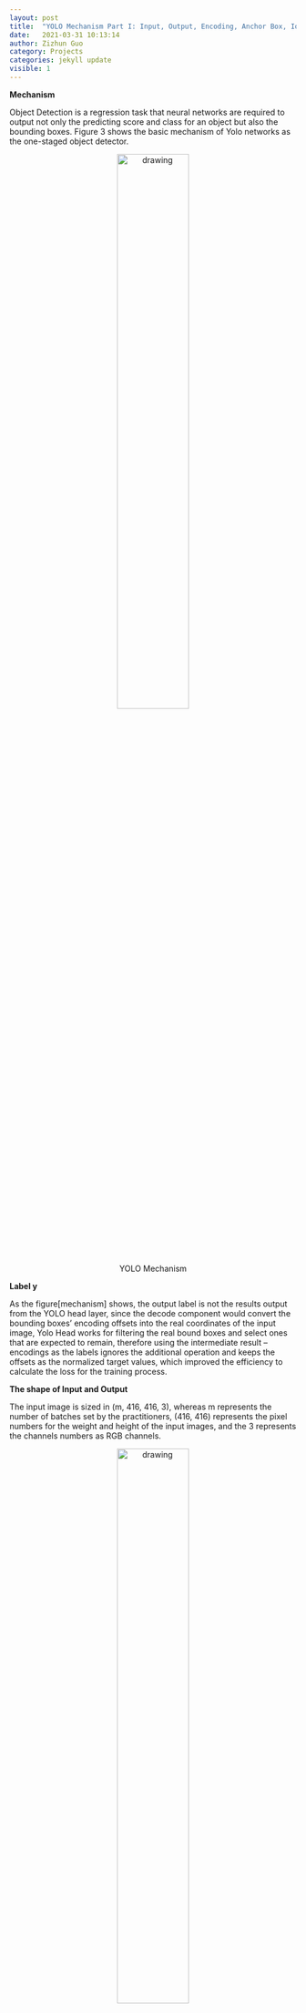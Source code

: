 ```yaml
---
layout: post
title:  "YOLO Mechanism Part I: Input, Output, Encoding, Anchor Box, IoU, Decode, Confidence, NMS, Ground Truth, Loss"
date:   2021-03-31 10:13:14
author: Zizhun Guo
category: Projects
categories: jekyll update
visible: 1
---
```


<!-- ├── Project
   ├── classification
   │   ├── adversarial
   │   ├── contrast020
   │   ├── grayscale
   │   ├── noise100
   │   ├── noise200
   │   └── original
   └── App.py
       ├── contrast020
       ├── ensemble_adversarials
       ├── grayscale
       ├── noise100
       ├── noise200
       └── original -->

**Mechanism**

Object Detection is a regression task that neural networks are required to output not only the predicting score and class for an object but also the bounding boxes. Figure 3 shows the basic mechanism of Yolo networks as the one-staged object detector.
<div style="text-align: center;">
    <a href ="{{site.url}}/assets/2021-03-31-YOLO-Mechanism/01-mechanism.png">
   <img src="{{site.url}}/assets/2021-03-31-YOLO-Mechanism/01-mechanism.png" alt="drawing" style="width: 50%;"/>
    </a>
   <figcaption>YOLO Mechanism</figcaption>
</div>

**Label y**

As the figure[mechanism] shows, the output label is not the results output from the YOLO head layer, since the decode component would convert the bounding boxes’ encoding offsets into the real coordinates of the input image, Yolo Head works for filtering the real bound boxes and select ones that are expected to remain, therefore using the intermediate result – encodings as the labels ignores the additional operation and keeps the offsets as the normalized target values, which improved the efficiency to calculate the loss for the training process.

**The shape of Input and Output**

The input image is sized in (m, 416, 416, 3), whereas m represents the number of batches set by the practitioners, (416, 416) represents the pixel numbers for the weight and height of the input images, and the 3 represents the channels numbers as RGB channels. 
<div style="text-align: center;">
    <a href ="{{site.url}}/assets/2021-03-31-YOLO-Mechanism/02-input-output.png">
   <img src="{{site.url}}/assets/2021-03-31-YOLO-Mechanism/02-input-output.png" alt="drawing" style="width: 50%;"/>
    </a>
   <figcaption>Original Input Image vs Images in cells</figcaption>
</div>
The output encoding is sized in (m, 26, 26, 21) or (m, 13, 13, 21), whereas m is the same as the input image, due to the object detector is FPN structured, therefore two scaled feature maps are extracted but the network, however, both (26, 26) and (13, 13) represents the same meaning, which is the cells numbers of the original images. Yolo algorithm requires the image to be divided into cells into variable scales so that to enable extracting objects in different distances since the objects at a far distance would be small-sized in the image which takes fewer numbers of pixels than the objects in closer distance.


**Encodings**

The encodings are fetched by the encoding process (see Encode in figure 3) while assigning the ground true samples during the training session or they are the intermediate results representing the extracted features process (see Feature Extractor in figure 3) which are output by the network backbone. The tensor size for the embeddings contains the same number of ranks of the input image but the actual features are thereby translated and embedded into the special object detection format.

The last dimension number of the output encoding represents the list of bounding boxes along with the recognized classes. In our case, we have two classes: Traffic Signs and Stop Signs. As the specific flatten format of the encodings can be reorganized in a more meaningful way, from figure 5, the last element of the output encoding is 21, which also can be represented in (3, 7). The first element of 3 indicates that there are three anchor boxes, which are set to vary the scales of detecting results, whereas the number of 7 represents p_c, t_x, t_y, t_w, t_h, c_1, c_2.
- p_c  : the confidence if it exists an object in current cell.
- t_x  : the x coordinate of the offset to anchor box grid cell.
- t_y  : the y coordinate of the offset to anchor box grid cell..
- t_w  : the relative weight ratio for the anchor box.
- t_h  : the relative height ratio for the anchor box.
- c_1  : the probability for the object being as a Traffic Sign.
- c_2  : the probability for the object being as a Stop Sign.

<div style="text-align: center;">
    <a href ="{{site.url}}/assets/2021-03-31-YOLO-Mechanism/03-encodings.png">
   <img src="{{site.url}}/assets/2021-03-31-YOLO-Mechanism/03-encodings.png" alt="drawing" style="width: 50%;"/>
    </a>
   <figcaption>Encoding in (13, 13, 3, 7)</figcaption>
</div>

**Anchor Box**

The concept of anchor box was originally introduced by Faster RCNN. The anchor box (also known as the bounding box prior in the paper, and the anchor box is used later) is the statistics (using k-means) from all the ground truth boxes in the training set and the most frequently appearing box shapes and sizes in the training set. These statistical prior (or human) experiences can be added to the model in advance so that when the model is learning, the model converges quickly.

Another understanding about using anchor boxes is that the traditional object detection head used as the regressor can only detect one object. The performance for multiple object detection would be affected and interference due to the variant shape of the bounding boxes. To solve this issue, multiple regressors can be used which are all limited to specific detecting regions. To achieve such a mechanism, for each grid cell, there could set multiple anchor boxes in different shapes specifically in charge for detecting objects around the positions.

<div style="text-align: center;">
    <a href ="{{site.url}}/assets/2021-03-31-YOLO-Mechanism/04-anchor-boxes.png">
   <img src="{{site.url}}/assets/2021-03-31-YOLO-Mechanism/04-anchor-boxes.png" alt="drawing" style="width: 50%;"/>
    </a>
   <figcaption>3 Anchor Boxes for single route of feature maps</figcaption>
</div>

From 4.2 FPN and 5.3 Encodings parts, we have two routes of feature map output for each input image sample. Therefore, we have two features that are in tensors’ shape in (13, 13, 3, 7) and (26, 26, 3, 7). The third number 3 implies there are three anchor boxes that are used for specifying the regressors. 

For the route feature maps in the shape of (26, 26, 3, 7), we select (23,27), (37,58), (81,82) sized bounding boxes as the anchor boxes. For the route feature maps in the shape of (13, 13, 3, 7), we select (81,82), (135,169), (344,319) as the anchor boxes.

As can be seen by the size values, for images divided into (26, 26) cells, each cell is smaller than the ones processed into (13, 13), hence the anchor boxes for (26, 26) cells are smaller in the number of pixels, whereas the (13, 13) cells have greater sized anchor boxes.

**Intersection over Union for bounding boxes**

The bounding box is represented in a format of 4 numbers. In the different processes of the YOLO neural networks, the tensors of the bounding boxes are variant processed. For example, the bounding box values as the intermediate results that are produced after the encoding process are represented in the format of (t_x, t_y, t_w, t_h). This tensor cannot be directly used to reference the exact bounding box’s coordinates so that to use it as the prediction results. Therefore, such intermediate should be decoded into the real coordinates that have the midpoints, weights, and heights in size of the same scales of the real image. The actual bounding box is set to be in the format of (b_x, b_y, b_w, b_h) whereas b_x represents the bounding box mid point x-coordinate, b_y  represents the bounding box mid point y-coordinate, b_w   represents the weight of the bounding box and b_h  represents the height of the bounding box.

<div style="text-align: center;">
    <a href ="{{site.url}}/assets/2021-03-31-YOLO-Mechanism/05-IoU.png">
   <img src="{{site.url}}/assets/2021-03-31-YOLO-Mechanism/05-IoU.png" alt="drawing" style="width: 50%;"/>
    </a>
   <figcaption>Bounding Box example</figcaption>
</div>

Intersection over Union (IoU) is an evaluation metric that can be used in the prediction task of bounding boxes in values of ranges. The metric applies to all shapes of objects. In YOLO neural networks, it serves the same purpose by calculating the ratio between the intersection area over the union area to measure the accuracy of bounding boxes regressor.

**Decode**

As the anchor boxes have different sizes of the boxes, YOLO only predicts the bounding boxes in the format of (t_x, t_y, t_w, t_h) that bonds to different anchor boxes where each value represent the offsets and relative values, due to the model instability when in early training iteration[]. However, this form of coordinates does not affect the final location prediction. The decoding process would translate the temporary coordinates into the bounding boxes coordinates relevant to the real image size.

b_x= σ(t_x )+ c_x

b_y= σ(t_y )+ c_y

b_w=p_w  e^(t_w )

b_h=p_h  e^(t_h )

b_x and b_y represent the bounding box center coordinates,  b_w and b_h represent the bounding box weight and height. t_x and t_y represent the level of the center point shifts reletively to the c_x and c_y which represent that the cell is offset from the top left corner of the image. The b_w and b_h represent the weight and height of the bounding box prior (also known as the anchor box).

<div style="text-align: center;">
    <a href ="{{site.url}}/assets/2021-03-31-YOLO-Mechanism/06-decode.png">
   <img src="{{site.url}}/assets/2021-03-31-YOLO-Mechanism/06-decode.png" alt="drawing" style="width: 50%;"/>
    </a>
   <figcaption>Bounding Box Decode</figcaption>
</div>

The Decode process transforms the feature maps in the shape of (t_x, t_y, t_w, t_h) into the shape of (b_x, b_y, b_w, b_h), which makes it possible to not only take the advantage of anchor box mechanism but also by constraining the values of bounding boxes so that to make the network more stable.

**Confidence Scores**

YOLO defines the Confidence Scores as the product of the confidence and the Intersection of Union (IOU) of prediction and ground truth bounding boxes’ paris.

<div style="text-align: center;">
    <a href ="{{site.url}}/assets/2021-03-31-YOLO-Mechanism/07-confidence.png">
   <img src="{{site.url}}/assets/2021-03-31-YOLO-Mechanism/07-confidence.png" alt="drawing" style="width: 50%;"/>
    </a>
</div>

The Pr(〖Class〗_i |Object) from the equation in our case is c_1  and c_2. Therefore, the final confidence score is determined how much the overlapping ratio between the prediction and ground true bounding boxes and the object-specific probability.  

**Non-Max Suppression**

Non-maximum suppression (NMS) is an algorithm for removing non-maximum values. The simple understanding is to select all the partial substitutions by defining the part. In the process of object detection, a large number of candidate bounding boxes will be generated at the same object position. These candidate boxes may overlap with each other. In this situation, the NMS would first generates a detection box with the object detection confidence score, the detection boxes with the highest scores are replaced, and other detection boxes that have obvious overlap with the replaced detection boxes are suppressed.

The progress of the Non-maximum suppression algorithm : (1) Sort bounding box list by confidence scores; (2) Select the bounding box with the highest confidence score and add it to the final output list, and delete it from the bounding box list; (3) Calculate the area of all bounding boxes; (4) Calculate the IoU of the bounding box with the highest confidence score and other additional boxes; (5) Delete bounding boxes with IoU greater than the threshold; (6) Repeat the above process until the bounding box list is empty.

<div style="text-align: center;">
    <a href ="{{site.url}}/assets/2021-03-31-YOLO-Mechanism/08-NMS.png">
   <img src="{{site.url}}/assets/2021-03-31-YOLO-Mechanism/08-NMS.png" alt="drawing" style="width: 50%;"/>
    </a>
   <figcaption>NMSe</figcaption>
</div>

The image on the left is the result of the candidate boxes of YOLO detection. Each bounding box has a confidence score. If NMS is not used, multiple candidate boxes will appear such as duplicate bounding boxes on the same object and bounding boxes on other objects which should not be seen as the target objects. The image on the right-hand side is the result of using non-maximum suppression, which fits the expectation to have two bounding boxes attached on two traffic signs.

**Ground Truth Boxes Assignment**

Before the training session, one necessary step is to define the positive and negative cases for target variables for each image sample. It is essential to assign the ground true bounding box in the appropriate anchor box. Since each object, has only one corresponding bounding box for labeling but exists multiple anchor box regressors. The strategy is to calculate the IoU between ground true bounding box with each anchor box and select the anchor box with the greatest IoU as the target.

**Loss**

The loss function of YOLO v4 is mainly divided into three parts: bounding box regression loss, confidence loss and classification loss. 

<div style="text-align: center;">
    <a href ="{{site.url}}/assets/2021-03-31-YOLO-Mechanism/09-loss.png">
   <img src="{{site.url}}/assets/2021-03-31-YOLO-Mechanism/09-loss.png" alt="drawing" style="width: 50%;"/>
    </a>
</div>

The S and B represent the grid cells number and the bounding box priors (anchor boxes) number. The value of I_ij^obj parameter decides whether count the loss of the bounding boxes. If I_ij^obj equals 1, it means that the predicting bounding box matches the current anchor box, whereas if it is 0, the loss does not take into account.

The G_ij plays a similar role as the I_ij^obj, it defines whether the confidence scores of the prediction result should be considered. For C_i^j =1, the predicted bounding box has the greatest IoU with ground truth box, hence C_i^j =0 for the cells of other anchor box types. One particular case is, the current anchor box which does not assign to detect a specific object class produces the IoU that is greater than the IoU threshold (YOLO paper is 0.5), G_ij would be 0 to neglect the loss calculation for it.

In the original YOLO paper[], the loss function employs sum-squared error for it is easy to calculate. In our project, we use the binary cross-entropy as the cost for each grid cell and bounding box prior.

---
Copyright @ 2021 Zizhun Guo. All Rights Reserved.


